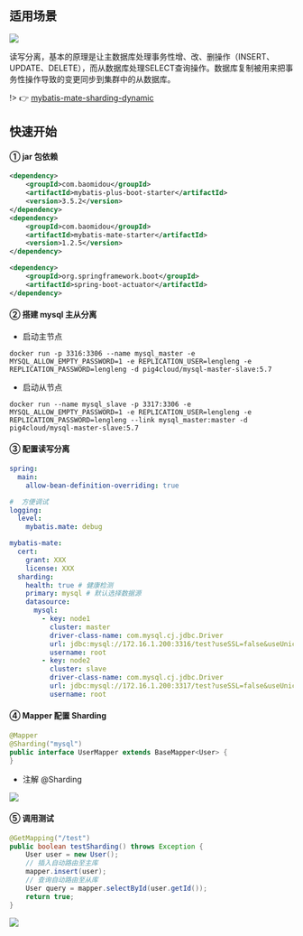## 适用场景

![](https://minio.pigx.vip/oss/1659275395.jpg)

读写分离，基本的原理是让主数据库处理事务性增、改、删操作（INSERT、UPDATE、DELETE），而从数据库处理SELECT查询操作。数据库复制被用来把事务性操作导致的变更同步到集群中的从数据库。

!> 👉 [mybatis-mate-sharding-dynamic](https://gitee.com/baomidou/mybatis-mate-examples/tree/master/mybatis-mate-sharding-dynamic)


## 快速开始

#### ① jar 包依赖

```xml
<dependency>
    <groupId>com.baomidou</groupId>
    <artifactId>mybatis-plus-boot-starter</artifactId>
    <version>3.5.2</version>
</dependency>
<dependency>
    <groupId>com.baomidou</groupId>
    <artifactId>mybatis-mate-starter</artifactId>
    <version>1.2.5</version>
</dependency>

<dependency>
    <groupId>org.springframework.boot</groupId>
    <artifactId>spring-boot-actuator</artifactId>
</dependency>
```

#### ② 搭建 mysql 主从分离

- 启动主节点
```
docker run -p 3316:3306 --name mysql_master -e MYSQL_ALLOW_EMPTY_PASSWORD=1 -e REPLICATION_USER=lengleng -e REPLICATION_PASSWORD=lengleng -d pig4cloud/mysql-master-slave:5.7
```

- 启动从节点
```
docker run --name mysql_slave -p 3317:3306 -e MYSQL_ALLOW_EMPTY_PASSWORD=1 -e REPLICATION_USER=lengleng -e REPLICATION_PASSWORD=lengleng --link mysql_master:master -d pig4cloud/mysql-master-slave:5.7
```

#### ③ 配置读写分离

```yaml
spring:
  main:
    allow-bean-definition-overriding: true

#  方便调试
logging:
  level:
    mybatis.mate: debug

mybatis-mate:
  cert:
    grant: XXX
    license: XXX
  sharding:
    health: true # 健康检测
    primary: mysql # 默认选择数据源
    datasource:
      mysql:
        - key: node1
          cluster: master
          driver-class-name: com.mysql.cj.jdbc.Driver
          url: jdbc:mysql://172.16.1.200:3316/test?useSSL=false&useUnicode=true&characterEncoding=UTF-8&serverTimezone=UTC
          username: root
        - key: node2
          cluster: slave
          driver-class-name: com.mysql.cj.jdbc.Driver
          url: jdbc:mysql://172.16.1.200:3317/test?useSSL=false&useUnicode=true&characterEncoding=UTF-8&serverTimezone=UTC
          username: root
```

#### ④ Mapper 配置 Sharding

```java
@Mapper
@Sharding("mysql")
public interface UserMapper extends BaseMapper<User> {
}
```

- 注解 @Sharding


![](https://minio.pigx.vip/oss/1659276135.png)

#### ⑤ 调用测试

```java
@GetMapping("/test")
public boolean testSharding() throws Exception {
    User user = new User();
    // 插入自动路由至主库
    mapper.insert(user);
    // 查询自动路由至从库
    User query = mapper.selectById(user.getId());
    return true;
}
```
![](https://minio.pigx.vip/oss/1659275897.png)

